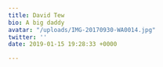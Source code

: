 ```yaml
---
title: David Tew
bio: A big daddy
avatar: "/uploads/IMG-20170930-WA0014.jpg"
twitter: ''
date: 2019-01-15 19:28:33 +0000

---
```

